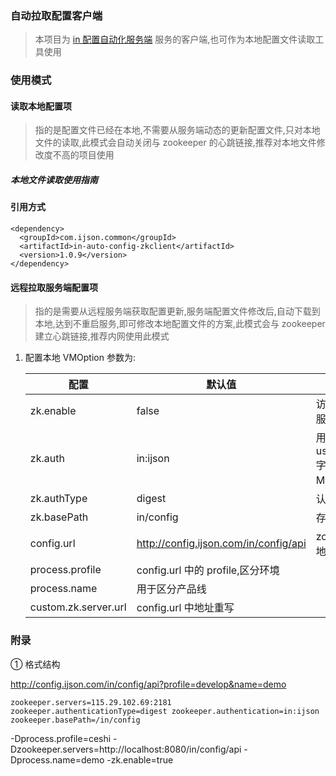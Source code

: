 

### 自动拉取配置客户端

> 本项目为 [in 配置自动化服务端](https://github.com/ijson/in-auto-config) 服务的客户端,也可作为本地配置文件读取工具使用

### 使用模式

#### 读取本地配置项

> 指的是配置文件已经在本地,不需要从服务端动态的更新配置文件,只对本地文件的读取,此模式会自动关闭与 zookeeper 的心跳链接,推荐对本地文件修改度不高的项目使用

##### 本地文件读取使用指南

#### 引用方式

```
<dependency>
  <groupId>com.ijson.common</groupId>
  <artifactId>in-auto-config-zkclient</artifactId>
  <version>1.0.9</version>
</dependency>
```

#### 远程拉取服务端配置项

> 指的是需要从远程服务端获取配置更新,服务端配置文件修改后,自动下载到本地,达到不重启服务,即可修改本地配置文件的方案,此模式会与 zookeeper 建立心跳链接,推荐内网使用此模式

1. 配置本地 VMOption 参数为:

   | 配置                 | 默认值                                | 描述                                          |
   | -------------------- | ------------------------------------- | --------------------------------------------- |
   | zk.enable            | false                                 | 访问远程 zookeeper 服务器,可忽略              |
   | zk.auth              | in\:ijson                             | 用 username\:password 字符串来产生一个 MD5 串 |
   | zk.authType          | digest                                | 认证类型                                      |
   | zk.basePath          | in/config                             | 存储位置                                      |
   | config.url           | http://config.ijson.com/in/config/api | zookeeper 配置获取地址,可自行编写 ①           |
   | process.profile      | config.url 中的 profile,区分环境      |                                               |
   | process.name         | 用于区分产品线                        |                                               |
   | custom.zk.server.url | config.url 中地址重写                 |                                               |

### 附录

① 格式结构

http://config.ijson.com/in/config/api?profile=develop&name=demo

```
zookeeper.servers=115.29.102.69:2181 zookeeper.authenticationType=digest zookeeper.authentication=in:ijson zookeeper.basePath=/in/config
```

-Dprocess.profile=ceshi -Dzookeeper.servers=http://localhost:8080/in/config/api -Dprocess.name=demo -zk.enable=true
